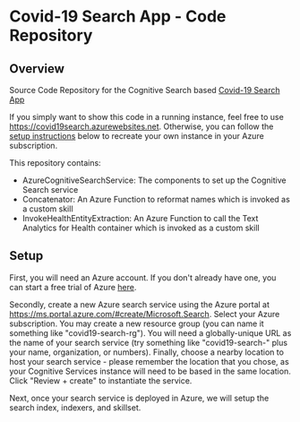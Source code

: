 # Covid-19 Search App - Code Repository

## Overview

Source Code Repository for the Cognitive Search based [Covid-19 Search App](https://covid19search.azurewebsites.net/)

If you simply want to show this code in a running instance, feel free to use <https://covid19search.azurewebsites.net>.  Otherwise, you can follow the [setup instructions](#setup) below to recreate your own instance in your Azure subscription.  

This repository contains:

* AzureCognitiveSearchService: The components to set up the Cognitive Search service
* Concatenator: An Azure Function to reformat names which is invoked as a custom skill
* InvokeHealthEntityExtraction: An Azure Function to call the Text Analytics for Health container which is invoked as a custom skill


## Setup

First, you will need an Azure account.  If you don't already have one, you can start a free trial of Azure [here](https://azure.microsoft.com/free/).  

Secondly, create a new Azure search service using the Azure portal at <https://ms.portal.azure.com/#create/Microsoft.Search>.  Select your Azure subscription.  You may create a new resource group (you can name it something like "covid19-search-rg").  You will need a globally-unique URL as the name of your search service (try something like "covid19-search-" plus your name, organization, or numbers).  Finally, choose a nearby location to host your search service - please remember the location that you chose, as your Cognitive Services instance will need to be based in the same location.  Click "Review + create" to instantiate the service.  

Next, once your search service is deployed in Azure, we will setup the search index, indexers, and skillset.  
